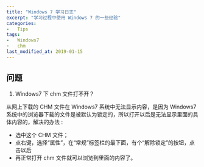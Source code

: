 ```yaml
---
title: "Windows 7 学习日志"
excerpt: "学习过程中使用 Windows 7 的一些经验"
categories:
-   Tips
tags:
-   Windows7
-   chm
last_modified_at: 2019-01-15
---
```



## 问题

1.   Windows7 下 chm 文件打不开？

从网上下载的 CHM 文件在 Windows7 系统中无法显示内容，是因为 Windows7 系统中的浏览器下载的文件是被默认为锁定的，所以打开以后是无法显示里面的具体内容的，解决的办法 :

-   选中这个 CHM 文件；
-   点右键，选择“属性”，在“常规”标签栏的最下面，有个“解除锁定”的按钮，点击以后
-   再正常打开 chm 文件就可以浏览到里面的内容了。
